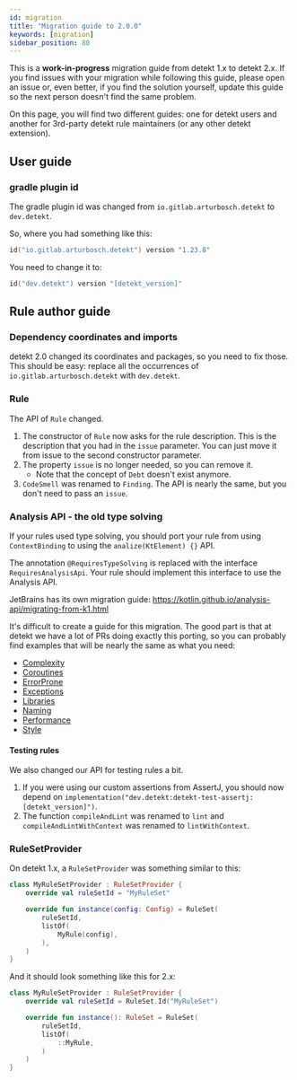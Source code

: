 ```yaml
---
id: migration
title: "Migration guide to 2.0.0"
keywords: [migration]
sidebar_position: 80
---
```


This is a **work-in-progress** migration guide from detekt 1.x to detekt 2.x. If you find issues with your migration while
following this guide, please open an issue or, even better, if you find the solution yourself, update this guide so the
next person doesn't find the same problem.

On this page, you will find two different guides: one for detekt users and another for 3rd-party detekt rule maintainers
(or any other detekt extension).

## User guide

### gradle plugin id

The gradle plugin id was changed from `io.gitlab.arturbosch.detekt` to `dev.detekt`.

So, where you had something like this:

```kotlin
id("io.gitlab.arturbosch.detekt") version "1.23.8"
```

You need to change it to:

```kotlin
id("dev.detekt") version "[detekt_version]"
```

## Rule author guide

### Dependency coordinates and imports

detekt 2.0 changed its coordinates and packages, so you need to fix those. This should be easy: replace all the
occurrences of `io.gitlab.arturbosch.detekt` with `dev.detekt`.

### Rule

The API of `Rule` changed.

1. The constructor of `Rule` now asks for the rule description. This is the description that you had in the `issue`
parameter. You can just move it from issue to the second constructor parameter.
2. The property `issue` is no longer needed, so you can remove it.
   - Note that the concept of `Debt` doesn't exist anymore.
3. `CodeSmell` was renamed to `Finding`. The API is nearly the same, but you don't need to pass an `issue`.

### Analysis API - the old type solving

If your rules used type solving, you should port your rule from using `ContextBinding` to using the `analize(KtElement) {}` API.

The annotation `@RequiresTypeSolving` is replaced with the interface `RequiresAnalysisApi`. Your rule should implement
this interface to use the Analysis API.

JetBrains has its own migration guide: https://kotlin.github.io/analysis-api/migrating-from-k1.html

It's difficult to create a guide for this migration. The good part is that at detekt we have a lot of PRs doing exactly
this porting, so you can probably find examples that will be nearly the same as what you need:

- [Complexity](https://github.com/detekt/detekt/issues/8039)
- [Coroutines](https://github.com/detekt/detekt/issues/8040)
- [ErrorProne](https://github.com/detekt/detekt/issues/8041)
- [Exceptions](https://github.com/detekt/detekt/issues/8042)
- [Libraries](https://github.com/detekt/detekt/issues/8043)
- [Naming](https://github.com/detekt/detekt/issues/8044)
- [Performance](https://github.com/detekt/detekt/issues/8045)
- [Style](https://github.com/detekt/detekt/issues/8046)

#### Testing rules

We also changed our API for testing rules a bit.

1. If you were using our custom assertions from AssertJ, you should now depend on `implementation("dev.detekt:detekt-test-assertj:[detekt_version]")`.
2. The function `compileAndLint` was renamed to `lint` and `compileAndLintWithContext` was renamed to `lintWithContext`.

### RuleSetProvider

On detekt 1.x, a `RuleSetProvider` was something similar to this:
```kotlin
class MyRuleSetProvider : RuleSetProvider {
    override val ruleSetId = "MyRuleSet"

    override fun instance(config: Config) = RuleSet(
        ruleSetId,
        listOf(
            MyRule(config),
        ),
    )
}
```

And it should look something like this for 2.x:
```kotlin
class MyRuleSetProvider : RuleSetProvider {
    override val ruleSetId = RuleSet.Id("MyRuleSet")

    override fun instance(): RuleSet = RuleSet(
        ruleSetId,
        listOf(
            ::MyRule,
        )
    )
}
```
